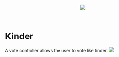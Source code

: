 <p align="center">
  <img src ="https://raw.githubusercontent.com/remirobert/Kinder/master/tindView/kinderBanner.png"/>
</p>
</br>


# Kinder
A vote controller allows the user to vote like tinder.
<img src ="https://raw.githubusercontent.com/remirobert/Kinder/master/tindView/what.png"/>
